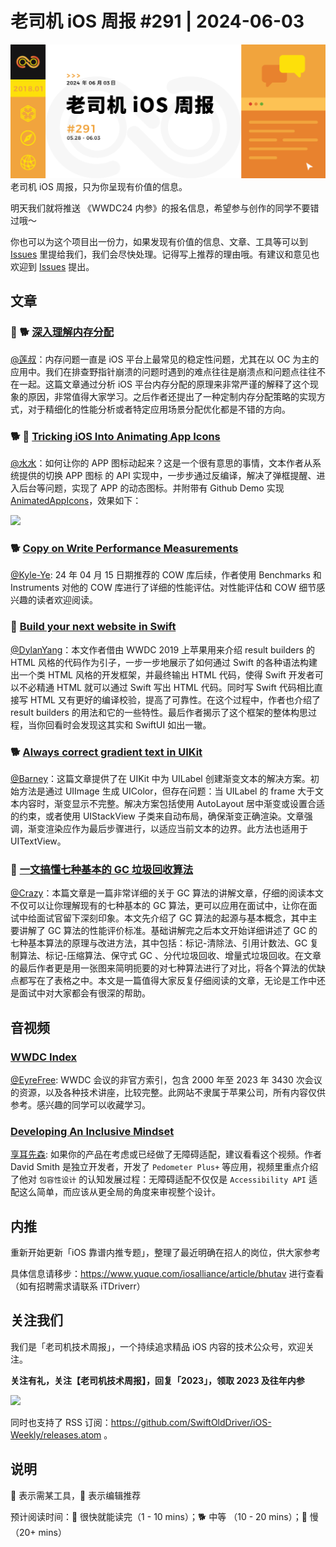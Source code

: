 # 老司机 iOS 周报 #291 | 2024-06-03

![ios-weekly](https://github.com/SwiftOldDriver/iOS-Weekly/blob/master/assets/weekly-header/291.jpg?raw=true)
老司机 iOS 周报，只为你呈现有价值的信息。

明天我们就将推送 《WWDC24 内参》的报名信息，希望参与创作的同学不要错过哦～

你也可以为这个项目出一份力，如果发现有价值的信息、文章、工具等可以到 [Issues](https://github.com/SwiftOldDriver/iOS-Weekly/issues) 里提给我们，我们会尽快处理。记得写上推荐的理由哦。有建议和意见也欢迎到 [Issues](https://github.com/SwiftOldDriver/iOS-Weekly/issues) 提出。

## 文章

### 🌟 🐕 [深入理解内存分配](http://djs66256.github.io/2018/04/04/2018-04-04-%E6%B7%B1%E5%85%A5%E7%90%86%E8%A7%A3%E5%86%85%E5%AD%98%E5%88%86%E9%85%8D/)

[@莲叔](https://github.com/aaaron7)：内存问题一直是 iOS 平台上最常见的稳定性问题，尤其在以 OC 为主的应用中。我们在排查野指针崩溃的问题时遇到的难点往往是崩溃点和问题点往往不在一起。这篇文章通过分析 iOS 平台内存分配的原理来非常严谨的解释了这个现象的原因，非常值得大家学习。之后作者还提出了一种定制内存分配策略的实现方式，对于精细化的性能分析或者特定应用场景分配优化都是不错的方向。

### 🐕 🌟 [Tricking iOS Into Animating App Icons](https://bryce.co/animated-app-icons/#the-problems)

[@水水](https://www.xuyanlan.com/categories/iOS/)：如何让你的 APP 图标动起来？这是一个很有意思的事情，文本作者从系统提供的切换 APP 图标 的 API 实现中，一步步通过反编译，解决了弹框提醒、进入后台等问题，实现了 APP 的动态图标。并附带有 Github Demo 实现 [AnimatedAppIcons](https://github.com/bryce-co/AnimatedAppIcons)，效果如下：

![](https://github.com/SwiftOldDriver/iOS-Weekly/assets/20059859/d89aceaf-cfd9-4a3b-ace6-c766682d664c)

### 🐕 [Copy on Write Performance Measurements](https://github.com/Swift-CowBox/Swift-CowBox-Sample)

[@Kyle-Ye](https://github.com/Kyle-Ye): 24 年 04 月 15 日期推荐的 COW 库后续，作者使用 Benchmarks 和 Instruments 对他的 COW 库进行了详细的性能评估。对性能评估和 COW 细节感兴趣的读者欢迎阅读。

### 🐢 [Build your next website in Swift](https://www.hackingwithswift.com/articles/266/build-your-next-website-in-swift)

[@DylanYang](https://github.com/Dylan19Yang)：本文作者借由 WWDC 2019 上苹果用来介绍 result builders 的 HTML 风格的代码作为引子，一步一步地展示了如何通过 Swift 的各种语法构建出一个类 HTML 风格的开发框架，并最终输出 HTML 代码，使得 Swift 开发者可以不必精通 HTML 就可以通过 Swift 写出 HTML 代码。同时写 Swift 代码相比直接写 HTML 又有更好的编译校验，提高了可靠性。在这个过程中，作者也介绍了 result builders 的用法和它的一些特性。最后作者揭示了这个框架的整体构思过程，当你回看时会发现这其实和 SwiftUI 如出一辙。


### 🐕 [Always correct gradient text in UIKit](https://nemecek.be/blog/143/always-correct-gradient-text-in-uikit)

[@Barney](https://github.com/BarneyZhaoooo)：这篇文章提供了在 UIKit 中为 UILabel 创建渐变文本的解决方案。初始方法是通过 UIImage 生成 UIColor，但存在问题：当 UILabel 的 frame 大于文本内容时，渐变显示不完整。解决方案包括使用 AutoLayout 居中渐变或设置合适的约束，或者使用 UIStackView 子类来自动布局，确保渐变正确渲染。文章强调，渐变渲染应作为最后步骤进行，以适应当前文本的边界。此方法也适用于 UITextView。

### 🐢 [一文搞懂七种基本的 GC 垃圾回收算法](https://mp.weixin.qq.com/s/RSWYSAzpvPJD056vZDQPig)

[@Crazy](https://github.com/jiyan135960)：本篇文章是一篇非常详细的关于 GC 算法的讲解文章，仔细的阅读本文不仅可以让你理解现有的七种基本的 GC 算法，更可以应用在面试中，让你在面试中给面试官留下深刻印象。本文先介绍了 GC 算法的起源与基本概念，其中主要讲解了 GC 算法的性能评价标准。基础讲解完之后本文开始详细讲述了 GC 的七种基本算法的原理与改进方法，其中包括：标记-清除法、引用计数法、GC 复制算法、标记-压缩算法、保守式 GC 、分代垃圾回收、增量式垃圾回收。在文章的最后作者更是用一张图来简明扼要的对七种算法进行了对比，将各个算法的优缺点都写在了表格之中。本文是一篇值得大家反复仔细阅读的文章，无论是工作中还是面试中对大家都会有很深的帮助。

## 音视频

### [WWDC Index](https://nonstrict.eu/wwdcindex/)

[@EyreFree](https://github.com/EyreFree): WWDC 会议的非官方索引，包含 2000 年至 2023 年 3430 次会议的资源，以及各种技术讲座，比较完整。此网站不隶属于苹果公司，所有内容仅供参考。感兴趣的同学可以收藏学习。

### [Developing An Inclusive Mindset](https://david-smith.org/blog/2024/04/22/new-post/)

[享耳先森](https://github.com/iblacksun): 如果你的产品在考虑或已经做了无障碍适配，建议看看这个视频。作者 David Smith 是独立开发者，开发了 `Pedometer Plus+` 等应用，视频里重点介绍了他对 ` 包容性设计 ` 的认知发展过程：无障碍适配不仅仅是 `Accessibility API` 适配这么简单，而应该从更全局的角度来审视整个设计。

## 内推

重新开始更新「iOS 靠谱内推专题」，整理了最近明确在招人的岗位，供大家参考

具体信息请移步：https://www.yuque.com/iosalliance/article/bhutav 进行查看（如有招聘需求请联系 iTDriverr）

## 关注我们

我们是「老司机技术周报」，一个持续追求精品 iOS 内容的技术公众号，欢迎关注。

**关注有礼，关注【老司机技术周报】，回复「2023」，领取 2023 及往年内参**

![](https://github.com/SwiftOldDriver/iOS-Weekly/blob/master/assets/qrcode_for_wechat.jpg?raw=true)

同时也支持了 RSS 订阅：https://github.com/SwiftOldDriver/iOS-Weekly/releases.atom 。

## 说明

🚧 表示需某工具，🌟 表示编辑推荐

预计阅读时间：🐎 很快就能读完（1 - 10 mins）；🐕 中等 （10 - 20 mins）；🐢 慢（20+ mins）
